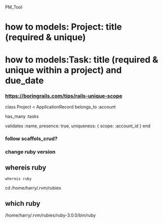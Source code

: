 PM_Tool

# how to models: Project: title (required & unique)
# how to models:Task: title (required & unique within a project) and due_date

### https://boringrails.com/tips/rails-unique-scope

class Project < ApplicationRecord
  belongs_to :account

  has_many :tasks

  validates :name, presence: true, uniqueness: { scope: :account_id }
end


###  follow scaffols_crud?




### change ruby version 

## whereis ruby
```
whereis ruby
```
cd /home/harry/.rvm/rubies

## which ruby
/home/harry/.rvm/rubies/ruby-3.0.0/bin/ruby
